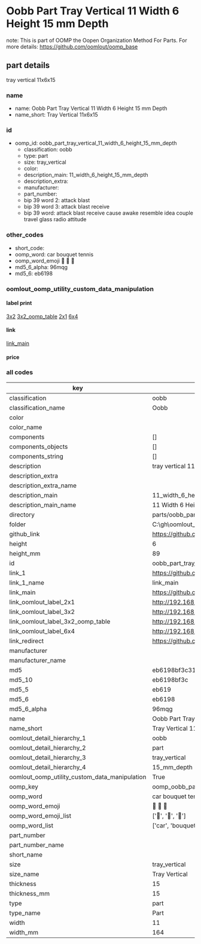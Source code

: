# Oobb Part Tray Vertical 11 Width 6 Height 15 mm Depth  

note: This is part of OOMP the Oopen Organization Method For Parts. For more details: https://github.com/oomlout/oomp_base

##  part details
  



tray vertical 11x6x15



### name
* name: Oobb Part Tray Vertical 11 Width 6 Height 15 mm Depth
* name_short: Tray Vertical 11x6x15 
### id
* oomp_id: oobb_part_tray_vertical_11_width_6_height_15_mm_depth
  * classification: oobb
  * type: part
  * size: tray_vertical
  * color: 
  * description_main: 11_width_6_height_15_mm_depth
  * description_extra: 
  * manufacturer: 
  * part_number: 
  * bip 39 word 2: attack blast
  * bip 39 word 3: attack blast receive
  * bip 39 word: attack blast receive cause awake resemble idea couple travel glass radio attitude

### other_codes
* short_code: 
* oomp_word: car bouquet tennis
* oomp_word_emoji :car: :bouquet: :tennis:
* md5_6_alpha: 96mqg
* md5_6: eb6198






### oomlout_oomp_utility_custom_data_manipulation
#### label print
[3x2](http://192.168.1.245:1112/?label=oomp%2096mqg)
[3x2_oomp_table](http://192.168.1.108:1112/?label=oomp%2096mqg)
[2x1](http://192.168.1.242:1112/?label=oomp%2096mqg)
[6x4](http://192.168.1.55:1112/?label=oomp%2096mqg)    

#### link

[link_main](https://github.com/oomlout/oomlout_oobb_version_4_generated_parts/tree/main/navigation_oomp/oobb/part/tray_vertical/11_width_6_height_15_mm_depth/part)                              

#### price







### all codes 
| key | value |  
| --- | --- |  
| classification | oobb |  
| classification_name | Oobb |  
| color |  |  
| color_name |  |  
| components | [] |  
| components_objects | [] |  
| components_string | [] |  
| description | tray vertical 11x6x15 |  
| description_extra |  |  
| description_extra_name |  |  
| description_main | 11_width_6_height_15_mm_depth |  
| description_main_name | 11 Width 6 Height 15 mm Depth |  
| directory | parts/oobb_part_tray_vertical_11_width_6_height_15_mm_depth |  
| folder | C:\gh\oomlout_oobb_version_4_generated_parts\parts\oobb_part_tray_vertical_11_width_6_height_15_mm_depth |  
| github_link | https://github.com/oomlout/oomlout_oomp_part_src/tree/main/parts/oobb_part_tray_vertical_11_width_6_height_15_mm_depth |  
| height | 6 |  
| height_mm | 89 |  
| id | oobb_part_tray_vertical_11_width_6_height_15_mm_depth |  
| link_1 | https://github.com/oomlout/oomlout_oobb_version_4_generated_parts/tree/main/navigation_oomp/oobb/part/tray_vertical/11_width_6_height_15_mm_depth/part |  
| link_1_name | link_main |  
| link_main | https://github.com/oomlout/oomlout_oobb_version_4_generated_parts/tree/main/navigation_oomp/oobb/part/tray_vertical/11_width_6_height_15_mm_depth/part |  
| link_oomlout_label_2x1 | http://192.168.1.242:1112/?label=oomp%2096mqg |  
| link_oomlout_label_3x2 | http://192.168.1.245:1112/?label=oomp%2096mqg |  
| link_oomlout_label_3x2_oomp_table | http://192.168.1.108:1112/?label=oomp%2096mqg |  
| link_oomlout_label_6x4 | http://192.168.1.55:1112/?label=oomp%2096mqg |  
| link_redirect | https://github.com/oomlout/oomlout_oobb_version_4_generated_parts/tree/main/parts/oobb_tray_vertical_11_06_15 |  
| manufacturer |  |  
| manufacturer_name |  |  
| md5 | eb6198bf3c312e0edd0812496705d873 |  
| md5_10 | eb6198bf3c |  
| md5_5 | eb619 |  
| md5_6 | eb6198 |  
| md5_6_alpha | 96mqg |  
| name | Oobb Part Tray Vertical 11 Width 6 Height 15 mm Depth |  
| name_short | Tray Vertical 11x6x15  |  
| oomlout_detail_hierarchy_1 | oobb |  
| oomlout_detail_hierarchy_2 | part |  
| oomlout_detail_hierarchy_3 | tray_vertical |  
| oomlout_detail_hierarchy_4 | 15_mm_depth |  
| oomlout_oomp_utility_custom_data_manipulation | True |  
| oomp_key | oomp_oobb_part_tray_vertical_11_width_6_height_15_mm_depth |  
| oomp_word | car bouquet tennis |  
| oomp_word_emoji | :car: :bouquet: :tennis: |  
| oomp_word_emoji_list | [':car:', ':bouquet:', ':tennis:'] |  
| oomp_word_list | ['car', 'bouquet', 'tennis'] |  
| part_number |  |  
| part_number_name |  |  
| short_name |  |  
| size | tray_vertical |  
| size_name | Tray Vertical |  
| thickness | 15 |  
| thickness_mm | 15 |  
| type | part |  
| type_name | Part |  
| width | 11 |  
| width_mm | 164 |  
